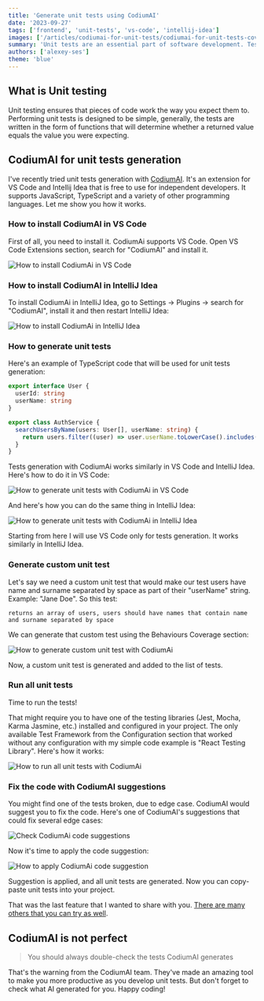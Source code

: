 ```yaml
---
title: 'Generate unit tests using CodiumAI'
date: '2023-09-27'
tags: ['frontend', 'unit-tests', 'vs-code', 'intellij-idea']
images: ['/articles/codiumai-for-unit-tests/codiumai-for-unit-tests-cover.webp']
summary: 'Unit tests are an essential part of software development. Tests help you to ensure that the code works as you expect. It takes time to create all necessary tests. But there is a way to generate them.'
authors: ['alexey-ses']
theme: 'blue'
---
```


## What is Unit testing

Unit testing ensures that pieces of code work the way you expect them to. Performing unit tests is designed to be simple, generally, the tests are written in the form of functions that will determine whether a returned value equals the value you were expecting.

## CodiumAI for unit tests generation

I've recently tried unit tests generation with [CodiumAI](https://www.codium.ai/). It's an extension for VS Code and Intellij Idea that is free to use for independent developers. It supports JavaScript, TypeScript and a variety of other programming languages. Let me show you how it works.

### How to install CodiumAI in VS Code

First of all, you need to install it. CodiumAi supports VS Code. Open VS Code Extensions section, search for "CodiumAI" and install it.

![How to install CodiumAi in VS Code](/articles/codiumai-for-unit-tests/codium-ai-install-vscode.webp)

### How to install CodiumAI in IntelliJ Idea

To install CodiumAi in IntelliJ Idea, go to Settings -> Plugins -> search for "CodiumAI", install it and then restart IntelliJ Idea:

![How to install CodiumAi in IntelliJ Idea](/articles/codiumai-for-unit-tests/codium-ai-install-intellij.webp)

### How to generate unit tests

Here's an example of TypeScript code that will be used for unit tests generation:

```typescript
export interface User {
  userId: string
  userName: string
}

export class AuthService {
  searchUsersByName(users: User[], userName: string) {
    return users.filter((user) => user.userName.toLowerCase().includes(userName.toLowerCase()))
  }
}
```

Tests generation with CodiumAi works similarly in VS Code and IntelliJ Idea. Here's how to do it in VS Code:

![How to generate unit tests with CodiumAi in VS Code](/articles/codiumai-for-unit-tests/codiumai-how-to-generate-tests-vscode.gif)

And here's how you can do the same thing in IntelliJ Idea:

![How to generate unit tests with CodiumAi in IntelliJ Idea](/articles/codiumai-for-unit-tests/codiumai-how-to-generate-tests-intellij.gif)

Starting from here I will use VS Code only for tests generation. It works similarly in IntelliJ Idea.

### Generate custom unit test

Let's say we need a custom unit test that would make our test users have name and surname separated by space as part of their "userName" string. Example: "Jane Doe". So this test:

`returns an array of users, users should have names that contain name and surname separated by space`

We can generate that custom test using the Behaviours Coverage section:

![How to generate custom unit test with CodiumAi](/articles/codiumai-for-unit-tests/codiumai-how-to-generate-custom-test.gif)

Now, a custom unit test is generated and added to the list of tests.

### Run all unit tests

Time to run the tests!

That might require you to have one of the testing libraries (Jest, Mocha, Karma Jasmine, etc.) installed and configured in your project. The only available Test Framework from the Configuration section that worked without any configuration with my simple code example is "React Testing Library". Here's how it works:

![How to run all unit tests with CodiumAi](/articles/codiumai-for-unit-tests/codiumai-how-to-run-tests.gif)

### Fix the code with CodiumAI suggestions

You might find one of the tests broken, due to edge case. CodiumAI would suggest you to fix the code. Here's one of CodiumAI's suggestions that could fix several edge cases:

![Check CodiumAi code suggestions](/articles/codiumai-for-unit-tests/codiumai-code-suggestion.webp)

Now it's time to apply the code suggestion:

![How to apply CodiumAi code suggestion](/articles/codiumai-for-unit-tests/codiumai-how-to-apply-code-suggestion.gif)

Suggestion is applied, and all unit tests are generated. Now you can copy-paste unit tests into your project.

That was the last feature that I wanted to share with you. [There are many others that you can try as well](https://github.com/Codium-ai/codiumai-vscode-release).

## CodiumAI is not perfect

> You should always double-check the tests CodiumAI generates

That's the warning from the CodiumAI team. They've made an amazing tool to make you more productive as you develop unit tests. But don't forget to check what AI generated for you. Happy coding!
